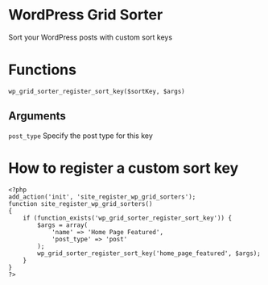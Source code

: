 # WordPress Grid Sorter

Sort your WordPress posts with custom sort keys

# Functions

`wp_grid_sorter_register_sort_key($sortKey, $args)`

## Arguments

`post_type` Specify the post type for this key

# How to register a custom sort key

	<?php
    add_action('init', 'site_register_wp_grid_sorters');
    function site_register_wp_grid_sorters()
    {
        if (function_exists('wp_grid_sorter_register_sort_key')) {
            $args = array(
                'name' => 'Home Page Featured',
                'post_type' => 'post'
            );
            wp_grid_sorter_register_sort_key('home_page_featured', $args);   
        }
    }
    ?>
